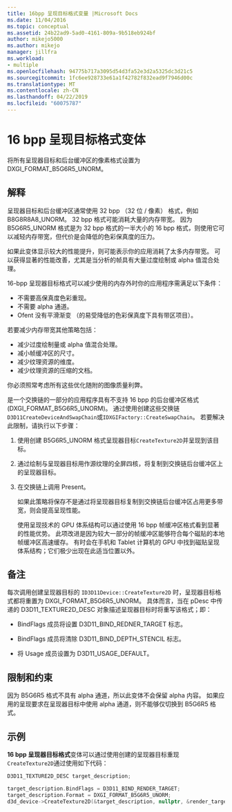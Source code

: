 ```yaml
---
title: 16bpp 呈现目标格式变量 |Microsoft Docs
ms.date: 11/04/2016
ms.topic: conceptual
ms.assetid: 24b22ad9-5ad0-4161-809a-9b518eb924bf
author: mikejo5000
ms.author: mikejo
manager: jillfra
ms.workload:
- multiple
ms.openlocfilehash: 94775b717a3095d54d3fa52e3d2a5325dc3d21c5
ms.sourcegitcommit: 1fc6ee928733e61a1f42782f832ead9f7946d00c
ms.translationtype: MT
ms.contentlocale: zh-CN
ms.lasthandoff: 04/22/2019
ms.locfileid: "60075787"
---
```

# <a name="16-bpp-render-target-format-variant"></a>16 bpp 呈现目标格式变体
将所有呈现器目标和后台缓冲区的像素格式设置为 DXGI_FORMAT_B5G6R5_UNORM。

## <a name="interpretation"></a>解释
 呈现器目标和后台缓冲区通常使用 32 bpp （32 位 / 像素） 格式，例如 B8G8R8A8_UNORM。 32 bpp 格式可能消耗大量的内存带宽。 因为 B5G6R5_UNORM 格式是为 32 bpp 格式的一半大小的 16 bpp 格式，则使用它可以减轻内存带宽，但代价是会降低的色彩保真度的压力。

 如果此变体显示较大的性能提升，则可能表示你的应用消耗了太多内存带宽。 可以获得显著的性能改善，尤其是当分析的帧具有大量过度绘制或 alpha 值混合处理。

16-bpp 呈现器目标格式可以减少使用的内存外时你的应用程序需满足以下条件：
- 不需要高保真度色彩重现。
- 不需要 alpha 通道。
- Ofent 没有平滑渐变 （的易受降低的色彩保真度下具有带区项目）。

若要减少内存带宽其他策略包括：
- 减少过度绘制量或 alpha 值混合处理。
- 减小帧缓冲区的尺寸。
- 减少纹理资源的维度。
- 减少纹理资源的压缩的文档。

你必须照常考虑所有这些优化随附的图像质量利弊。

是一个交换链的一部分的应用程序具有不支持 16 bpp 的后台缓冲区格式 (DXGI_FORMAT_B5G6R5_UNORM)。 通过使用创建这些交换链`D3D11CreateDeviceAndSwapChain`或`IDXGIFactory::CreateSwapChain`。 若要解决此限制，请执行以下步骤：
1. 使用创建 B5G6R5_UNORM 格式呈现器目标`CreateTexture2D`并呈现到该目标。
2. 通过绘制与呈现器目标用作源纹理的全屏四核，将复制到交换链后台缓冲区上的呈现器目标。
3. 在交换链上调用 Present。

   如果此策略将保存不是通过将呈现器目标复制到交换链后台缓冲区占用更多带宽，则会提高呈现性能。

   使用呈现技术的 GPU 体系结构可以通过使用 16 bpp 帧缓冲区格式看到显著的性能优势。 此项改进是因为较大一部分的帧缓冲区能够符合每个磁贴的本地帧缓冲区高速缓存。 有时会在手机和 Tablet 计算机的 GPU 中找到磁贴呈现体系结构；它们极少出现在此适当位置以外。

## <a name="remarks"></a>备注
 每次调用创建呈现器目标的 `ID3D11Device::CreateTexture2D` 时，呈现器目标格式都将重置为 DXGI_FORMAT_B5G6R5_UNORM。 具体而言，当在 pDesc 中传递的 D3D11_TEXTURE2D_DESC 对象描述呈现器目标时将重写该格式；即：

- BindFlags 成员将设置 D3D11_BIND_REDNER_TARGET 标志。

- BindFlags 成员将清除 D3D11_BIND_DEPTH_STENCIL 标志。

- 将 Usage 成员设置为 D3D11_USAGE_DEFAULT。

## <a name="restrictions-and-limitations"></a>限制和约束
 因为 B5G6R5 格式不具有 alpha 通道，所以此变体不会保留 alpha 内容。 如果应用的呈现要求在呈现器目标中使用 alpha 通道，则不能够仅切换到 B5G6R5 格式。

## <a name="example"></a>示例
 **16 bpp 呈现器目标格式**变体可以通过使用创建的呈现器目标重现`CreateTexture2D`通过使用如下代码：

```cpp
D3D11_TEXTURE2D_DESC target_description;

target_description.BindFlags = D3D11_BIND_RENDER_TARGET;
target_description.Format = DXGI_FORMAT_B5G6R5_UNORM;
d3d_device->CreateTexture2D(&target_description, nullptr, &render_target);
```
